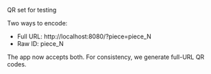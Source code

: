 QR set for testing

Two ways to encode:
- Full URL: http://localhost:8080/?piece=piece_N
- Raw ID: piece_N

The app now accepts both. For consistency, we generate full-URL QR codes.
